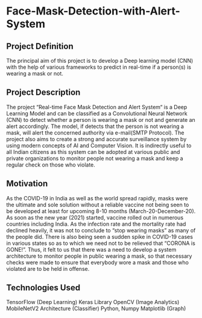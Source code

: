 # Face-Mask-Detection-with-Alert-System

## Project Definition

The principal aim of this project is to develop a Deep learning model (CNN) with the help of various frameworks to predict in real-time if a person(s) is wearing a mask or not.

## Project Description
The project “Real-time Face Mask Detection and Alert System“ is a Deep Learning Model and can be classified as a Convolutional Neural Network (CNN) to detect whether a person is wearing a mask or not and generate an alert accordingly.
The model, if detects that the person is not wearing a mask, will alert the concerned authority via e-mail(SMTP Protocol).
The project also aims to create a strong and accurate surveillance system by using modern concepts of AI and Computer Vision.
It is indirectly useful to all Indian citizens as this system can be adopted at various public and private organizations to monitor people not wearing a mask and keep a regular check on those who violate.

## Motivation
As the COVID-19 in India as well as the world spread rapidly, masks were the ultimate and sole solution without a reliable vaccine not being seen to be developed at least for upcoming 8-10 months (March-20-December-20).
As soon as the new year (2021) started, vaccine rolled out in numerous countries including India. As the infection rate and the mortality rate had declined heavily, it was not to conclude to “stop wearing masks” as many of the people did.
There is also being seen a sudden spike in COVID-19 cases in various states so as to which we need not to be relieved that “CORONA is GONE!”.
Thus, it felt to us that there was a need to develop a system architecture to monitor people in public wearing a mask, so that necessary checks were made to ensure that everybody wore a mask and those who violated are to be held in offense.

## Technologies Used
TensorFlow (Deep Learning)
Keras Library
OpenCV (Image Analytics)
MobileNetV2 Architecture (Classifier)
Python, Numpy
Matplotlib (Graph)
